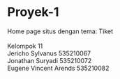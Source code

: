 # Proyek-1
Home page situs dengan tema: Tiket<br /><br />
Kelompok 11<br />
Jericho Sylvanus 535210067<br />
Jonathan Suryadi 535210072<br />
Eugene Vincent Arends 535210082<br />
